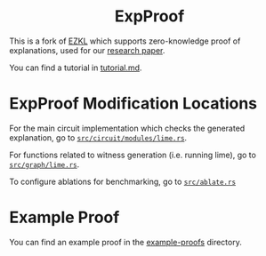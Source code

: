 <h1 align="center">
ExpProof
</h1>

This is a fork of [EZKL](https://github.com/zkonduit/ezkl) which supports zero-knowledge proof of explanations,
used for our [research paper](https://arxiv.org/abs/2502.03773). 

You can find a tutorial in [tutorial.md](tutorial.md).

# ExpProof Modification Locations

For the main circuit implementation which checks the generated explanation,
go to [`src/circuit/modules/lime.rs`](src/circuit/modules/lime.rs).

For functions related to witness generation (i.e. running lime),
go to [`src/graph/lime.rs`](src/graph/lime.rs).

To configure ablations for benchmarking, go to [`src/ablate.rs`](src/graph/lime.rs)

# Example Proof

You can find an example proof in the [example-proofs](example-proofs) directory.
